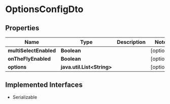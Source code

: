 

# OptionsConfigDto


## Properties

Name | Type | Description | Notes
------------ | ------------- | ------------- | -------------
**multiSelectEnabled** | **Boolean** |  |  [optional]
**onTheFlyEnabled** | **Boolean** |  |  [optional]
**options** | **java.util.List&lt;String&gt;** |  |  [optional]


## Implemented Interfaces

* Serializable


